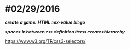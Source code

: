 #02/29/2016
===========

**_create a game: HTML hex-value bingo_**

**_spaces in between css definition items creates hierarchy_**

https://www.w3.org/TR/css3-selectors/
